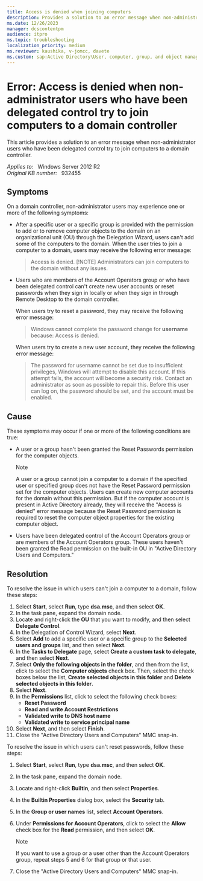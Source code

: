```yaml
---
title: Access is denied when joining computers
description: Provides a solution to an error message when non-administrator users who have been delegated control try to join computers to a domain controller.
ms.date: 12/26/2023
manager: dcscontentpm
audience: itpro
ms.topic: troubleshooting
localization_priority: medium
ms.reviewer: kaushika, v-jomcc, davete
ms.custom: sap:Active Directory\User, computer, group, and object management, csstroubleshoot
---
```

# Error: Access is denied when non-administrator users who have been delegated control try to join computers to a domain controller

This article provides a solution to an error message when non-administrator users who have been delegated control try to join computers to a domain controller.

_Applies to:_ &nbsp; Windows Server 2012 R2  
_Original KB number:_ &nbsp; 932455

## Symptoms

On a domain controller, non-administrator users may experience one or more of the following symptoms:

- After a specific user or a specific group is provided with the permission to add or to remove computer objects to the domain on an organizational unit (OU) through the Delegation Wizard, users can't add some of the computers to the domain. When the user tries to join a computer to a domain, users may receive the following error message:
    > Access is denied.
    > [!NOTE]
    > Administrators can join computers to the domain without any issues.
- Users who are members of the Account Operators group or who have been delegated control can't create new user accounts or reset passwords when they sign in locally or when they sign in through Remote Desktop to the domain controller.

    When users try to reset a password, they may receive the following error message:
   > Windows cannot complete the password change for **username** because: Access is denied.

    When users try to create a new user account, they receive the following error message:

    > The password for username cannot be set due to insufficient privileges, Windows will attempt to disable this account. If this attempt fails, the account will become a security risk. Contact an administrator as soon as possible to repair this. Before this user can log on, the password should be set, and the account must be enabled.

## Cause

These symptoms may occur if one or more of the following conditions are true:

- A user or a group hasn't been granted the Reset Passwords permission for the computer objects.

    > [!NOTE]
    > A user or a group cannot join a computer to a domain if the specified user or specified group does not have the Reset Password permission set for the computer objects. Users can create new computer accounts for the domain without this permission. But if the computer account is present in Active Directory already, they will receive the "Access is denied" error message because the Reset Password permission is required to reset the computer object properties for the existing computer object.

- Users have been delegated control of the Account Operators group or are members of the Account Operators group. These users haven't been granted the Read permission on the built-in OU in "Active Directory Users and Computers."

## Resolution

To resolve the issue in which users can't join a computer to a domain, follow these steps:

1. Select **Start**, select **Run**, type **dsa.msc**, and then select **OK**.
2. In the task pane, expand the domain node.
3. Locate and right-click the **OU** that you want to modify, and then select **Delegate Control**.
4. In the Delegation of Control Wizard, select **Next**.
5. Select **Add** to add a specific user or a specific group to the **Selected users and groups** list, and then select **Next**.
6. In the **Tasks to Delegate** page, select **Create a custom task to delegate**, and then select **Next**.
7. Select **Only the following objects in the folder**, and then from the list, click to select the **Computer objects** check box. Then, select the check boxes below the list, **Create selected objects in this folder** and **Delete selected objects in this folder**.
8. Select **Next**.
9. In the **Permissions** list, click to select the following check boxes:
   - **Reset Password**  
   - **Read and write Account Restrictions**  
   - **Validated write to DNS host name**  
   - **Validated write to service principal name**
10. Select **Next**, and then select **Finish**.
11. Close the "Active Directory Users and Computers" MMC snap-in.

To resolve the issue in which users can't reset passwords, follow these steps:

1. Select **Start**, select **Run**, type **dsa.msc**, and then select **OK**.
2. In the task pane, expand the domain node.
3. Locate and right-click **Builtin**, and then select **Properties**.
4. In the **Builtin Properties** dialog box, select the **Security** tab.
5. In the **Group or user names** list, select **Account Operators**.
6. Under **Permissions for Account Operators**, click to select the **Allow** check box for the **Read** permission, and then select **OK**.

   > [!NOTE]
   > If you want to use a group or a user other than the Account Operators group, repeat steps 5 and 6 for that group or that user.
7. Close the "Active Directory Users and Computers" MMC snap-in.
